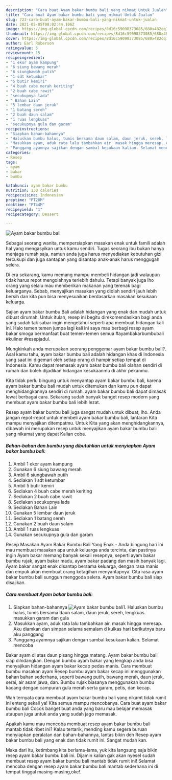 ```yaml
---
description: "Cara buat Ayam bakar bumbu bali yang nikmat Untuk Jualan"
title: "Cara buat Ayam bakar bumbu bali yang nikmat Untuk Jualan"
slug: 723-cara-buat-ayam-bakar-bumbu-bali-yang-nikmat-untuk-jualan
date: 2021-05-05T08:02:44.106Z
image: https://img-global.cpcdn.com/recipes/8d16c59098373085/680x482cq70/ayam-bakar-bumbu-bali-foto-resep-utama.jpg
thumbnail: https://img-global.cpcdn.com/recipes/8d16c59098373085/680x482cq70/ayam-bakar-bumbu-bali-foto-resep-utama.jpg
cover: https://img-global.cpcdn.com/recipes/8d16c59098373085/680x482cq70/ayam-bakar-bumbu-bali-foto-resep-utama.jpg
author: Earl Roberson
ratingvalue: 5
reviewcount: 15
recipeingredient:
- "1 ekor ayam kampung"
- "6 siung bawang merah"
- "6 siungbawah putih"
- "1 sdt ketumbar"
- "5 butir kemiri"
- "4 buah cabe merah keriting"
- "2 buah cabe rawit"
- "secukupnya lada"
- " Bahan Lain"
- "5 lembar daun jeruk"
- "1 batang sereh"
- "2 buah daun salam"
- "1 ruas lengkuas"
- "secukupnya gula dan garam"
recipeinstructions:
- "Siapkan bahan-bahannya"
- "Haluskan bumbu halus, tumis bersama daun salam, daun jeruk, sereh, lengkuas. masukkan garam dan gula"
- "Masukkan ayam, aduk rata lalu tambahkan air. masak hingga meresap. Aku diamkan dan simpan selama semalam d kulkas hari berikutnya baru aku panggang"
- "Panggang ayamnya sajikan dengan sambal kesukaan kalian. Selamat mencoba"
categories:
- Resep
tags:
- ayam
- bakar
- bumbu

katakunci: ayam bakar bumbu 
nutrition: 130 calories
recipecuisine: Indonesian
preptime: "PT28M"
cooktime: "PT44M"
recipeyield: "1"
recipecategory: Dessert

---
```



![Ayam bakar bumbu bali](https://img-global.cpcdn.com/recipes/8d16c59098373085/680x482cq70/ayam-bakar-bumbu-bali-foto-resep-utama.jpg)

Sebagai seorang wanita, mempersiapkan masakan enak untuk famili adalah hal yang mengasyikan untuk kamu sendiri. Tugas seorang ibu bukan hanya menjaga rumah saja, namun anda juga harus menyediakan kebutuhan gizi tercukupi dan juga santapan yang disantap anak-anak harus menggugah selera.

Di era  sekarang, kamu memang mampu membeli hidangan jadi walaupun tidak harus repot mengolahnya terlebih dahulu. Tetapi banyak juga lho orang yang selalu mau memberikan makanan yang terenak bagi keluarganya. Sebab, menyajikan masakan yang diolah sendiri jauh lebih bersih dan kita pun bisa menyesuaikan berdasarkan masakan kesukaan keluarga. 

Sajian ayam bakar bumbu Bali adalah hidangan yang enak dan mudah untuk dibuat dirumah. Untuk itulah, resep ini begitu direkomendasikan bagi anda yang sudah tak sabar ingin mengetahui seperti apa membuat hidangan kali ini. Halo temen temen jumpa lagi kali ini saya mau berbagi resep ayam bakar smoga bermanfaat buat temen-temen semua #ayambakarbumbubali #kuliner #resepjadul.

Mungkinkah anda merupakan seorang penggemar ayam bakar bumbu bali?. Asal kamu tahu, ayam bakar bumbu bali adalah hidangan khas di Indonesia yang saat ini digemari oleh setiap orang di hampir setiap tempat di Indonesia. Kamu dapat memasak ayam bakar bumbu bali olahan sendiri di rumah dan boleh dijadikan hidangan kesukaanmu di akhir pekanmu.

Kita tidak perlu bingung untuk menyantap ayam bakar bumbu bali, karena ayam bakar bumbu bali mudah untuk ditemukan dan kamu pun dapat menghidangkannya sendiri di rumah. ayam bakar bumbu bali dapat dimasak lewat berbagai cara. Sekarang sudah banyak banget resep modern yang membuat ayam bakar bumbu bali lebih lezat.

Resep ayam bakar bumbu bali juga sangat mudah untuk dibuat, lho. Anda jangan repot-repot untuk membeli ayam bakar bumbu bali, lantaran Kita mampu menyajikan ditempatmu. Untuk Kita yang akan menghidangkannya, dibawah ini merupakan resep untuk menyajikan ayam bakar bumbu bali yang nikamat yang dapat Kalian coba.

<!--inarticleads1-->

##### Bahan-bahan dan bumbu yang dibutuhkan untuk menyiapkan Ayam bakar bumbu bali:

1. Ambil 1 ekor ayam kampung
1. Gunakan 6 siung bawang merah
1. Ambil 6 siungbawah putih
1. Sediakan 1 sdt ketumbar
1. Ambil 5 butir kemiri
1. Sediakan 4 buah cabe merah keriting
1. Sediakan 2 buah cabe rawit
1. Sediakan secukupnya lada
1. Sediakan  Bahan Lain
1. Gunakan 5 lembar daun jeruk
1. Sediakan 1 batang sereh
1. Gunakan 2 buah daun salam
1. Ambil 1 ruas lengkuas
1. Gunakan secukupnya gula dan garam


Resep Masakan Ayam Bakar Bumbu Bali Yang Enak - Anda bingung hari ini mau membuat masakan apa untuk keluarga anda tercinta, dan pastinya ingin Ayam bakar memang banyak sekali resepnya, seperti ayam bakar bumbu rujak, ayam bakar madu, ayam bakar padang dan masih banyak lagi. Ayam bakar sangat enak disantap bersama keluarga, dengan rasa manis dan empuk akan membuat orang ketagihan menyantapnya. Cita rasa ayam bakar bumbu bali sungguh menggoda selera. Ayam bakar bumbu bali siap disajikan. 

<!--inarticleads2-->

##### Cara membuat Ayam bakar bumbu bali:

1. Siapkan bahan-bahannya
<img src="https://img-global.cpcdn.com/steps/cac0eef5d7a21d55/160x128cq70/ayam-bakar-bumbu-bali-langkah-memasak-1-foto.jpg" alt="Ayam bakar bumbu bali">1. Haluskan bumbu halus, tumis bersama daun salam, daun jeruk, sereh, lengkuas. masukkan garam dan gula
1. Masukkan ayam, aduk rata lalu tambahkan air. masak hingga meresap. Aku diamkan dan simpan selama semalam d kulkas hari berikutnya baru aku panggang
1. Panggang ayamnya sajikan dengan sambal kesukaan kalian. Selamat mencoba


Bakar ayam di atas daun pisang hingga matang. Ayam bakar bumbu bali siap dihidangkan. Dengan bumbu ayam bakar yang lengkap anda bisa menyajikan hidangan ayam bakar kecap pedas manis. Cara membuat bumbu masakan ayam Resep bumbu ayam bakar kecap ini menggunakan bahan bahan sederhana, seperti bawang putih, bawang merah, daun jeruk, serai, air asam jawa, dan. Bumbu rujak biasanya menggunakan bumbu kacang dengan campuran gula merah serta garam, petis, dan kecap. 

Wah ternyata cara membuat ayam bakar bumbu bali yang nikamt tidak rumit ini enteng sekali ya! Kita semua mampu mencobanya. Cara buat ayam bakar bumbu bali Cocok banget buat anda yang baru mau belajar memasak ataupun juga untuk anda yang sudah jago memasak.

Apakah kamu mau mencoba membuat resep ayam bakar bumbu bali mantab tidak ribet ini? Kalau tertarik, mending kamu segera buruan menyiapkan peralatan dan bahan-bahannya, lantas bikin deh Resep ayam bakar bumbu bali yang enak dan tidak rumit ini. Sangat mudah kan. 

Maka dari itu, ketimbang kita berlama-lama, yuk kita langsung saja bikin resep ayam bakar bumbu bali ini. Dijamin kalian gak akan nyesel sudah membuat resep ayam bakar bumbu bali mantab tidak rumit ini! Selamat mencoba dengan resep ayam bakar bumbu bali mantab sederhana ini di tempat tinggal masing-masing,oke!.

